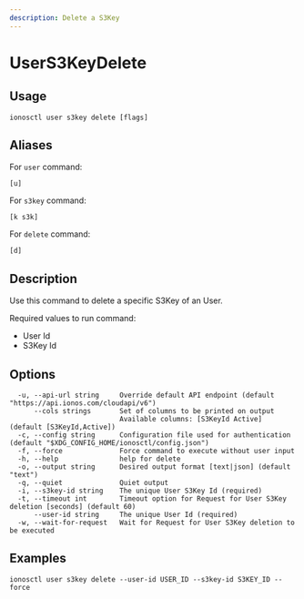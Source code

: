 ```yaml
---
description: Delete a S3Key
---
```


# UserS3KeyDelete

## Usage

```text
ionosctl user s3key delete [flags]
```

## Aliases

For `user` command:

```text
[u]
```

For `s3key` command:

```text
[k s3k]
```

For `delete` command:

```text
[d]
```

## Description

Use this command to delete a specific S3Key of an User.

Required values to run command:

* User Id
* S3Key Id

## Options

```text
  -u, --api-url string     Override default API endpoint (default "https://api.ionos.com/cloudapi/v6")
      --cols strings       Set of columns to be printed on output 
                           Available columns: [S3KeyId Active] (default [S3KeyId,Active])
  -c, --config string      Configuration file used for authentication (default "$XDG_CONFIG_HOME/ionosctl/config.json")
  -f, --force              Force command to execute without user input
  -h, --help               help for delete
  -o, --output string      Desired output format [text|json] (default "text")
  -q, --quiet              Quiet output
  -i, --s3key-id string    The unique User S3Key Id (required)
  -t, --timeout int        Timeout option for Request for User S3Key deletion [seconds] (default 60)
      --user-id string     The unique User Id (required)
  -w, --wait-for-request   Wait for Request for User S3Key deletion to be executed
```

## Examples

```text
ionosctl user s3key delete --user-id USER_ID --s3key-id S3KEY_ID --force
```

